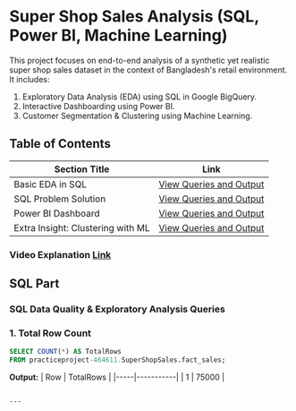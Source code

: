 # Super Shop Sales Analysis (SQL, Power BI, Machine Learning)
This project focuses on end-to-end analysis of a synthetic yet realistic super shop sales dataset in the context of Bangladesh's retail environment. It includes: 
1) Exploratory Data Analysis (EDA) using SQL in Google BigQuery.
2) Interactive Dashboarding using Power BI.
3) Customer Segmentation & Clustering using Machine Learning.



##  Table of Contents

| Section Title                             | Link                                                   |
|-------------------------------------------|--------------------------------------------------------|
| Basic EDA in SQL                          | [View Queries and Output]()                      |
| SQL Problem Solution                      | [View Queries and Output]()                  |
| Power BI Dashboard                        | [View Queries and Output]()                  |
| Extra Insight: Clustering with ML         | [View Queries and Output]()     |


### Video Explanation [Link]()

## SQL Part

### SQL Data Quality & Exploratory Analysis Queries

###  1. Total Row Count

```sql
SELECT COUNT(*) AS TotalRows
FROM practiceproject-464611.SuperShopSales.fact_sales;
```

 **Output:**
| Row | TotalRows |
|-----|-----------|
| 1   | 75000     |
```

---
